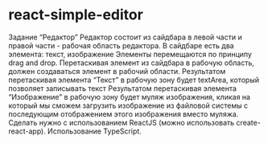 # react-simple-editor
Задание “Редактор”
Редактор состоит из сайдбара в левой части и правой части - рабочая область редактора.
В сайдбаре есть два элемента: текст, изображение
Элементы перемещаются по принципу drag and drop. Перетаскивая элемент из сайдбара в рабочую область, должен создаваться элемент в рабочий области.
Результатом перетаскивая элемента “Текст” в рабочую зону будет textArea, который позволяет записывать текст
Результатом перетаскивая элемента “Изображение” в рабочую зону будет муляж изображения, кликая на который мы сможем загрузить изображение из файловой системы с последующим отображением этого изображения вместо муляжа.
Сделать нужно с использованием ReactJS (можно использовать create-react-app). Использование TypeScript.
